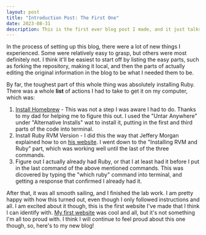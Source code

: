 ```yaml
---
layout: post
title: "Introduction Post: The First One"
date: 2023-08-31
description: This is the first ever blog post I made, and it just talks about how I made it.
---
```


In the process of setting up this blog, there were a lot of new things I experienced. Some were relatively easy to grasp, but others were most definitely not. I think it'll be easiest to start off by listing the easy parts, such as forking the repository, making it local, and then the parts of actually editing the original information in the blog to be what I needed them to be.  

By far, the toughest part of this whole thing was absolutely installing Ruby. There was a whole **list** of actions I had to take to get it on my computer, which was:  

1. [Install Homebrew](https://docs.brew.sh/Installation) - This was not a step I was aware I had to do. Thanks to my dad for helping me to figure this out. I used the "Untar Anywhere" under "Alternative Installs" wat to install it, putting in the first and third parts of the code into terminal.  
2. Install Ruby RVM Version - I did this the way that Jeffery Morgan explained how to on [his website](https://jeffreymorgan.io/articles/ruby-on-macos-with-rvm/). I went down to the "Installing RVM and Ruby" part, which was working well until the last of the three commands.  
3. Figure out I actually already had Ruby, or that I at least had it before I put in the last command of the above mentioned commands. This was dicovered by typing the "which ruby" command into terminal, and getting a response that confirmed I already had it.  

After that, it was all smooth sailing, and I finished the lab work. I am pretty happy with how this turned out, even though I only followed instructions and all. I am excited about it though, this is the first website I've made that I think I can identify with. [My first website](http://finny19.github.io/csci340lab1) was cool and all, but it's not something I'm all too proud with. I think I will continue to feel proud about this one though, so, here's to my new blog!  